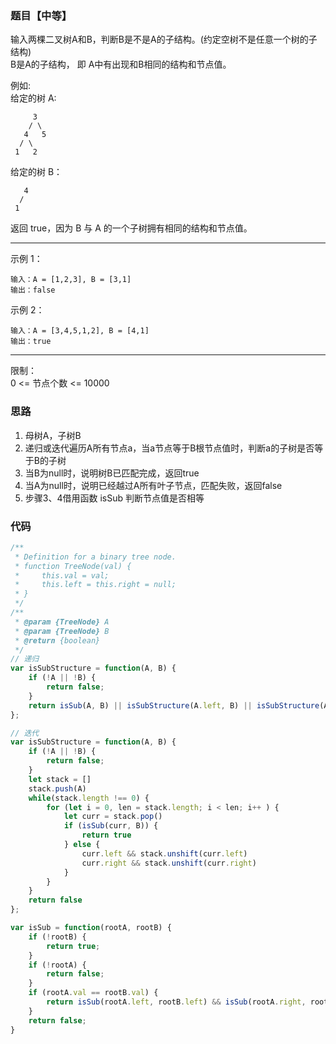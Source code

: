 ### 题目【中等】

输入两棵二叉树A和B，判断B是不是A的子结构。(约定空树不是任意一个树的子结构)  
B是A的子结构， 即 A中有出现和B相同的结构和节点值。

例如:  
给定的树 A:

         3
        / \
       4   5
      / \
     1   2
给定的树 B：

       4 
      /
     1
返回 true，因为 B 与 A 的一个子树拥有相同的结构和节点值。

---

示例 1：

    输入：A = [1,2,3], B = [3,1]
    输出：false

示例 2：

    输入：A = [3,4,5,1,2], B = [4,1]
    输出：true

---

限制：  
0 <= 节点个数 <= 10000

### 思路
1. 母树A，子树B
2. 递归或迭代遍历A所有节点a，当a节点等于B根节点值时，判断a的子树是否等于B的子树
3. 当B为null时，说明树B已匹配完成，返回true
4. 当A为null时，说明已经越过A所有叶子节点，匹配失败，返回false
5. 步骤3、4借用函数 isSub 判断节点值是否相等

### 代码
```js
/**
 * Definition for a binary tree node.
 * function TreeNode(val) {
 *     this.val = val;
 *     this.left = this.right = null;
 * }
 */
/**
 * @param {TreeNode} A
 * @param {TreeNode} B
 * @return {boolean}
 */
// 递归
var isSubStructure = function(A, B) {
    if (!A || !B) {
        return false;
    }
    return isSub(A, B) || isSubStructure(A.left, B) || isSubStructure(A.right, B)
};

// 迭代
var isSubStructure = function(A, B) {
    if (!A || !B) {
        return false;
    } 
    let stack = []
    stack.push(A)
    while(stack.length !== 0) {
        for (let i = 0, len = stack.length; i < len; i++ ) {
            let curr = stack.pop()
            if (isSub(curr, B)) {
                return true
            } else {
                curr.left && stack.unshift(curr.left)
                curr.right && stack.unshift(curr.right)
            }
        }
    }
    return false
};

var isSub = function(rootA, rootB) {
    if (!rootB) {
        return true;
    }
    if (!rootA) {
        return false;
    }
    if (rootA.val == rootB.val) {
        return isSub(rootA.left, rootB.left) && isSub(rootA.right, rootB.right);
    }
    return false;
}
```